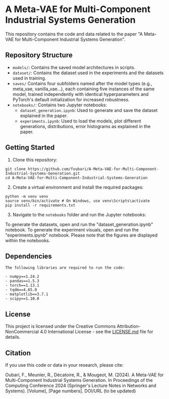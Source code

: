 # A Meta-VAE for Multi-Component Industrial Systems Generation

This repository contains the code and data related to the paper "A Meta-VAE for Multi-Component Industrial Systems Generation".

## Repository Structure

- `models/`: Contains the saved model architectures in scripts.
- `dataset/`: Contains the dataset used in the experiments and the datasets used in training.
- `saves/` Contains four subfolders named after the model types (e.g., meta_vae, vanilla_vae...), each containing five instances of the same model, trained independently with identical hyperparameters and PyTorch's default initialization for increased robustness.
- `notebooks/`: Contains two Jupyter notebooks:
    - `dataset_generation.ipynb`: Used to generate and save the dataset explained in the paper.
    - `experiments.ipynb`: Used to load the models, plot different generations, distributions, error histograms as explained in the paper.

## Getting Started

1. Clone this repository:
```
git clone https://github.com/foubari/A-Meta-VAE-for-Multi-Component-Industrial-Systems-Generation.git
cd A-Meta-VAE-for-Multi-Component-Industrial-Systems-Generation
```

2. Create a virtual environment and install the required packages:
```
python -m venv venv
source venv/bin/activate # On Windows, use venv\Scripts\activate
pip install -r requirements.txt
```

3. Navigate to the `notebooks` folder and run the Jupyter notebooks:

To generate the datasets, open and run the "dataset_generation.ipynb" notebook. To generate the experiment visuals, open and run the "experiments.ipynb" notebook. Please note that the figures are displayed within the notebooks.

## Dependencies

```
The following libraries are required to run the code:

- numpy==1.24.2
- pandas==1.5.3
- torch==1.13.1
- tqdm==4.65.0
- matplotlib==3.7.1
- scipy==1.10.0
```

## License

This project is licensed under the Creative Commons Attribution-NonCommercial 4.0 International License - see the [LICENSE.md](LICENSE.md) file for details.

## Citation

If you use this code or data in your research, please cite:

Oubari, F., Meunier, R., Décatoire, R., & Mougeot, M. (2024). A Meta-VAE for Multi-Component Industrial Systems Generation. In Proceedings of the Computing Conference 2024 (Springer's Lecture Notes in Networks and Systems). [Volume], [Page numbers]. DOI/URL (to be updated)

